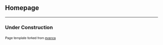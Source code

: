 ## Homepage

---

### Under Construction

<p style="font-size:11px; font-family:'Helvetica Neue'">Page template forked from <a href="https://github.com/evanca/quick-portfolio">evanca</a></p>
<!-- Remove above link if you don't want to attibute -->
